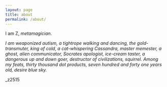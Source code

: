 ```yaml
---
layout: page
title: about
permalink: /about/
---
```


I am Z, _metamagician_. 


_I am weaponized autism, a tightrope walking and dancing, the gold-transmuter, king of cold, a cat-whispering Cassandra, master memester, a ghost, alien communicator, Socrates apologist, ice-cream taster, a dangerous up and down goer, destructor of civilizations, squirrel. Among my feats, thirty thousand dot products, seven hundred and forty one years old, desire blue sky._

_z2515
